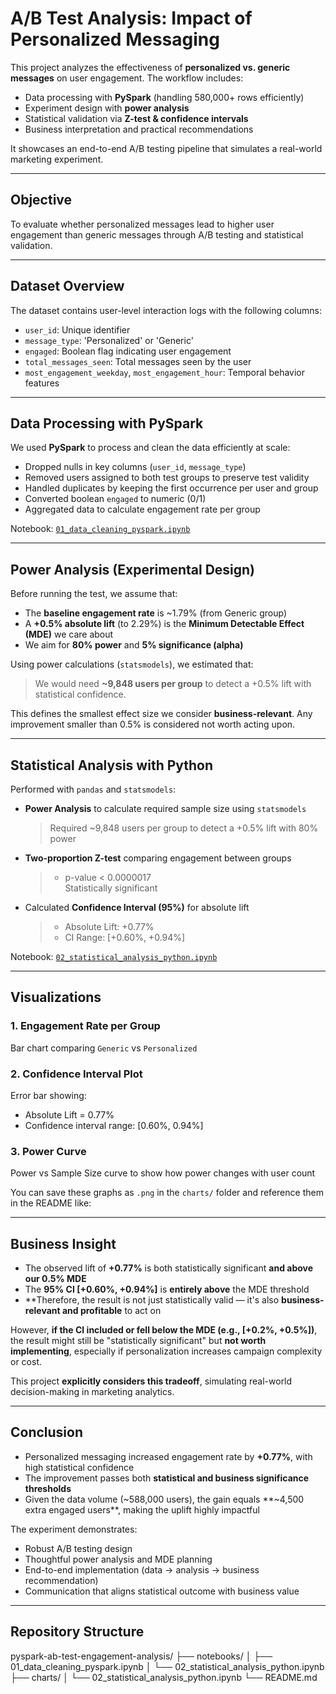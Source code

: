 # A/B Test Analysis: Impact of Personalized Messaging

This project analyzes the effectiveness of **personalized vs. generic messages** on user engagement. The workflow includes:

- Data processing with **PySpark** (handling 580,000+ rows efficiently)
- Experiment design with **power analysis**
- Statistical validation via **Z-test & confidence intervals**
- Business interpretation and practical recommendations

It showcases an end-to-end A/B testing pipeline that simulates a real-world marketing experiment.

---

## Objective

To evaluate whether personalized messages lead to higher user engagement than generic messages through A/B testing and statistical validation.

---

## Dataset Overview

The dataset contains user-level interaction logs with the following columns:

- `user_id`: Unique identifier
- `message_type`: 'Personalized' or 'Generic'
- `engaged`: Boolean flag indicating user engagement
- `total_messages_seen`: Total messages seen by the user
- `most_engagement_weekday`, `most_engagement_hour`: Temporal behavior features

---

## Data Processing with PySpark

We used **PySpark** to process and clean the data efficiently at scale:

- Dropped nulls in key columns (`user_id`, `message_type`)
- Removed users assigned to both test groups to preserve test validity
- Handled duplicates by keeping the first occurrence per user and group
- Converted boolean `engaged` to numeric (0/1)
- Aggregated data to calculate engagement rate per group

Notebook: [`01_data_cleaning_pyspark.ipynb`](notebooks/01_data_cleaning_pyspark.ipynb)

---

## Power Analysis (Experimental Design)

Before running the test, we assume that:

- The **baseline engagement rate** is ~1.79% (from Generic group)
- A **+0.5% absolute lift** (to 2.29%) is the **Minimum Detectable Effect (MDE)** we care about
- We aim for **80% power** and **5% significance (alpha)**

Using power calculations (`statsmodels`), we estimated that:
> We would need **~9,848 users per group** to detect a +0.5% lift with statistical confidence.

This defines the smallest effect size we consider **business-relevant**. Any improvement smaller than 0.5% is considered not worth acting upon.

---

## Statistical Analysis with Python

Performed with `pandas` and `statsmodels`:

- **Power Analysis** to calculate required sample size using `statsmodels`
  > Required ~9,848 users per group to detect a +0.5% lift with 80% power


- **Two-proportion Z-test** comparing engagement between groups
  > - p-value < 0.0000017  
  > Statistically significant

- Calculated **Confidence Interval (95%)** for absolute lift
  > - Absolute Lift: +0.77%  
  > - CI Range: [+0.60%, +0.94%]
  


Notebook: [`02_statistical_analysis_python.ipynb`](notebooks/02_statistical_analysis_python.ipynb)

---

## Visualizations

### 1. **Engagement Rate per Group**
Bar chart comparing `Generic` vs `Personalized`

### 2. **Confidence Interval Plot**
Error bar showing:
- Absolute Lift = 0.77%
- Confidence interval range: [0.60%, 0.94%]

### 3. **Power Curve**
Power vs Sample Size curve to show how power changes with user count

You can save these graphs as `.png` in the `charts/` folder and reference them in the README like:


---

## Business Insight
- The observed lift of **+0.77%** is both statistically significant **and above our 0.5% MDE**
- The **95% CI [+0.60%, +0.94%]** is **entirely above** the MDE threshold
- **Therefore, the result is not just statistically valid — it's also **business-relevant and profitable** to act on

However, **if the CI included or fell below the MDE (e.g., [+0.2%, +0.5%])**, the result might still be "statistically significant" but **not worth implementing**, especially if personalization increases campaign complexity or cost.

This project **explicitly considers this tradeoff**, simulating real-world decision-making in marketing analytics.

---

## Conclusion
- Personalized messaging increased engagement rate by **+0.77%**, with high statistical confidence
- The improvement passes both **statistical and business significance thresholds**
- Given the data volume (~588,000 users), the gain equals **~4,500 extra engaged users**, making the uplift highly impactful

The experiment demonstrates:

- Robust A/B testing design
- Thoughtful power analysis and MDE planning
- End-to-end implementation (data → analysis → business recommendation)
- Communication that aligns statistical outcome with business value

---

## Repository Structure
pyspark-ab-test-engagement-analysis/
├── notebooks/
│ ├── 01_data_cleaning_pyspark.ipynb
│ └── 02_statistical_analysis_python.ipynb
├── charts/
│ └── 02_statistical_analysis_python.ipynb
└──  README.md





